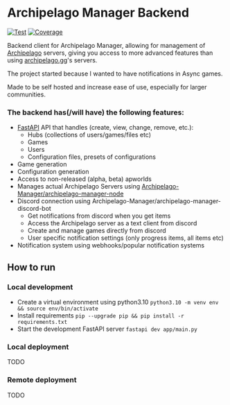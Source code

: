 # Archipelago Manager Backend
<a href="https://github.com/Archipelago-Manager/archipelago-manager-backend/actions?query=workflow%3Apytest" target="_blank"><img src="https://github.com/Archipelago-Manager/archipelago-manager-backend/actions/workflows/test.yml/badge.svg" alt="Test"></a>
<a href="https://coverage-badge.samuelcolvin.workers.dev/redirect/Archipelago-Manager/archipelago-manager-backend" target="_blank"><img src="https://coverage-badge.samuelcolvin.workers.dev/Archipelago-Manager/archipelago-manager-backend.svg" alt="Coverage"></a>

Backend client for Archipelago Manager, allowing for management of [Archipelago](https://github.com/ArchipelagoMW/Archipelago) servers, giving you access to more advanced features than using [archipelago.gg](archipelago.gg)'s servers.

The project started because I wanted to have notifications in Async games.

Made to be self hosted and increase ease of use, especially for larger communities.

### The backend has(/will have) the following features:
  - [FastAPI](https://github.com/fastapi/fastapi) API that handles (create, view, change, remove, etc.):
    - Hubs (collections of users/games/files etc)
    - Games
    - Users
    - Configuration files, presets of configurations
  - Game generation
  - Configuration generation
  - Access to non-released (alpha, beta) apworlds
  - Manages actual Archipelago Servers using [Archipelago-Manager/archipelago-manager-node](https://github.com/Archipelago-Manager/archipelago-manager-node)
  - Discord connection using Archipelago-Manager/archipelago-manager-discord-bot
    - Get notifications from discord when you get items
    - Access the Archipelago server as a text client from discord
    - Create and manage games directly from discord
    - User specific notification settings (only progress items, all items etc)
  - Notification system using webhooks/popular notification systems

## How to run
### Local development
  - Create a virtual environment using python3.10 `python3.10 -m venv env && source env/bin/activate`
  - Install requirements `pip --upgrade pip && pip install -r requirements.txt`
  - Start the development FastAPI server `fastapi dev app/main.py`


### Local deployment
TODO

### Remote deployment
TODO

